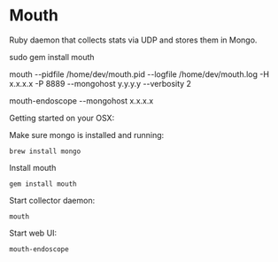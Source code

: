 # Mouth

Ruby daemon that collects stats via UDP and stores them in Mongo.


sudo gem install mouth

mouth --pidfile /home/dev/mouth.pid --logfile /home/dev/mouth.log -H x.x.x.x -P 8889 --mongohost y.y.y.y --verbosity 2

mouth-endoscope --mongohost x.x.x.x


Getting started on your OSX:

  Make sure mongo is installed and running:

    brew install mongo
  
  Install mouth
  
    gem install mouth
  
  Start collector daemon:
  
    mouth
  
  Start web UI:
  
    mouth-endoscope
    
  
